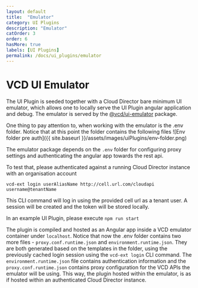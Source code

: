 ```yaml
---
layout: default
title:  "Emulator"
category: UI Plugins
description: "Emulator"
catOrder: 3
order: 6
hasMore: true
labels: [UI Plugins]
permalink: /docs/ui_plugins/emulator
---
```

# VCD UI Emulator
The UI Plugin is seeded together with a Cloud Director bare minimum UI emulator, which allows one to locally serve the 
UI Plugin angular application and debug. The emulator is served by the [@vcd/ui-emulator][vcd-emulator] package.

One thing to pay attention to, when working with the emulator is the .env folder. Notice that at this point 
the folder contains the following files
![Env folder pre auth]({{ site.baseurl }}/assets/images/uiPlugins/env-folder.png)

The emulator package depends on the `.env` folder for configuring proxy settings and authenticating the angular app towards 
the rest api.

To test that, please authenticated against a running Cloud Director instance with an organisation account

`vcd-ext login userAliasName http://cell.url.com/cloudapi username@tenantName`

This CLI command will log in using the provided cell url as a tenant user. A session will be created and 
the token will be stored locally. 

In an example UI Plugin, please execute `npm run start`

The plugin is compiled and hosted as an Angular app inside a VCD emulator container under `localhost`. 
Notice that now the .env folder contains two more files - `proxy.conf.runtime.json` and `environment.runtime.json`.
They are both generated based on the templates in the folder, using the previously cached login session using the 
`vcd-ext login` CLI command. The `environment.runtime.json` file contains authentication information and the `proxy.conf.runtime.json` 
contains proxy configuration for the VCD APIs the emulator will be using. This way, the plugin hosted within the emulator, 
is as if hosted within an authenticated Cloud Director instance. 

[vcd-emulator]: https://www.npmjs.com/package/@vcd/ui-emulator